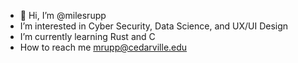 - 👋 Hi, I’m @milesrupp
- I’m interested in Cyber Security, Data Science, and UX/UI Design
- I’m currently learning Rust and C
- How to reach me mrupp@cedarville.edu

<!---
milesrupp/milesrupp is a ✨ special ✨ repository because its `README.md` (this file) appears on your GitHub profile.
You can click the Preview link to take a look at your changes.
--->
